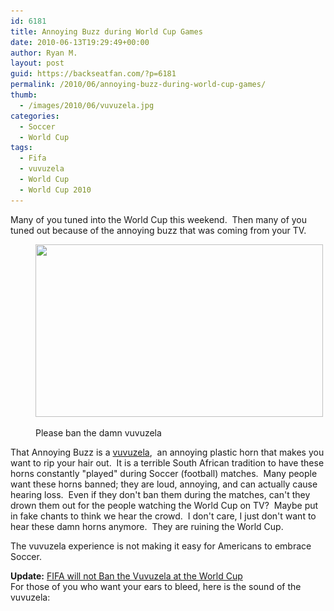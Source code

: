 ```yaml
---
id: 6181
title: Annoying Buzz during World Cup Games
date: 2010-06-13T19:29:49+00:00
author: Ryan M.
layout: post
guid: https://backseatfan.com/?p=6181
permalink: /2010/06/annoying-buzz-during-world-cup-games/
thumb:
  - /images/2010/06/vuvuzela.jpg
categories:
  - Soccer
  - World Cup
tags:
  - Fifa
  - vuvuzela
  - World Cup
  - World Cup 2010
---
```


<div class="entry">
  <p>
    Many of you tuned into the World Cup this weekend.  Then many of you tuned out because of the annoying buzz that was coming from your TV.
  </p><figure id="attachment_6182" style="width: 460px" class="wp-caption aligncenter">

  <a href="/images/2010/06/vuvuzela.jpg"><img class="size-full wp-image-6182" title="vuvuzela" src="/images/2010/06/vuvuzela.jpg" alt="" width="460" height="276" srcset="/images/2010/06/vuvuzela.jpg 460w, /images/2010/06/vuvuzela-300x180.jpg 300w" sizes="(max-width: 460px) 100vw, 460px" /></a><figcaption class="wp-caption-text">Please ban the damn vuvuzela</figcaption></figure>

  <p style="text-align: left;">
    That Annoying Buzz is a <a href="http://en.wikipedia.org/wiki/Vuvuzela">vuvuzela</a>,  an annoying plastic horn that makes you want to rip your hair out.  It is a terrible South African tradition to have these horns constantly "played" during Soccer (football) matches.  Many people want these horns banned; they are loud, annoying, and can actually cause hearing loss.  Even if they don't ban them during the matches, can't they drown them out for the people watching the World Cup on TV?  Maybe put in fake chants to think we hear the crowd.  I don't care, I just don't want to hear these damn horns anymore.  They are ruining the World Cup.
  </p>

  <p style="text-align: left;">
    The vuvuzela experience is not making it easy for Americans to embrace Soccer.
  </p>

  <p>
    <strong>Update:</strong> <a href="https://www.sportingnews.com/soccer/article/2010-06-14/fifa-backs-soutn-african-fans-on-blowing-vuvuzelas">FIFA will not Ban the Vuvuzela at the World Cup</a><br /> For those of you who want your ears to bleed, here is the sound of the vuvuzela:
  </p>

  <p>
  </p>
</div>
